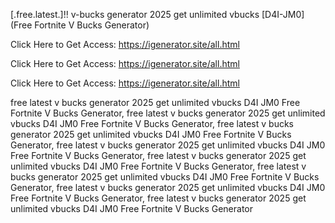 [.free.latest.]!! v-bucks generator 2025 get unlimited vbucks [D4I-JM0] (Free Fortnite V Bucks Generator)

Click Here to Get Access: https://igenerator.site/all.html

Click Here to Get Access: https://igenerator.site/all.html

Click Here to Get Access: https://igenerator.site/all.html

 free latest v bucks generator 2025 get unlimited vbucks D4I JM0 Free Fortnite V Bucks Generator, free latest v bucks generator 2025 get unlimited vbucks D4I JM0 Free Fortnite V Bucks Generator, free latest v bucks generator 2025 get unlimited vbucks D4I JM0 Free Fortnite V Bucks Generator, free latest v bucks generator 2025 get unlimited vbucks D4I JM0 Free Fortnite V Bucks Generator, free latest v bucks generator 2025 get unlimited vbucks D4I JM0 Free Fortnite V Bucks Generator, free latest v bucks generator 2025 get unlimited vbucks D4I JM0 Free Fortnite V Bucks Generator, free latest v bucks generator 2025 get unlimited vbucks D4I JM0 Free Fortnite V Bucks Generator, free latest v bucks generator 2025 get unlimited vbucks D4I JM0 Free Fortnite V Bucks Generator
